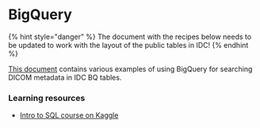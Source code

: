 # BigQuery

{% hint style="danger" %}
The document with the recipes below needs to be updated to work with the layout of the public tables in IDC!
{% endhint %}

[This document](https://docs.google.com/document/d/1qC5_qUFBQ2HmEjfYQa9WaH1Y-erMlfis00bbU8UPnRs/edit?usp=sharing) contains various examples of using BigQuery for searching DICOM metadata in IDC BQ tables.

### Learning resources

* [Intro to SQL course on Kaggle](https://www.kaggle.com/learn/intro-to-sql)



